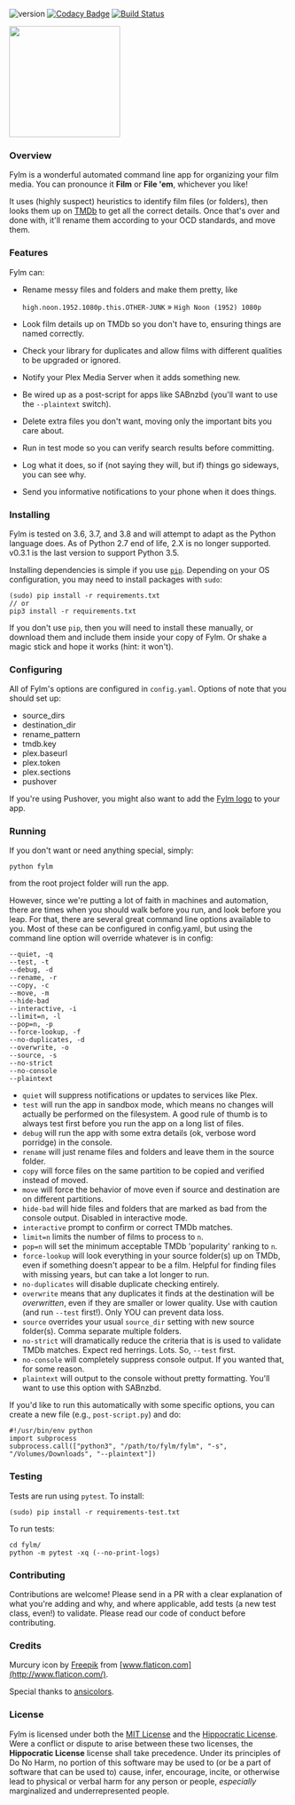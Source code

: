 ![version](https://img.shields.io/badge/version-0.3.1--beta-green.svg) [![Codacy Badge](https://app.codacy.com/project/badge/Grade/d88f475bb75b424692f0e7201ad3e888)](https://www.codacy.com/gh/brandonscript/fylm/dashboard?utm_source=github.com&amp;utm_medium=referral&amp;utm_content=brandonscript/fylm&amp;utm_campaign=Badge_Grade) [![Build Status](https://travis-ci.org/brandonscript/fylm.svg?branch=main)](https://travis-ci.org/brandonscript/fylm)

<img src="https://i.imgur.com/X53grFH.png" width="200">

### Overview

Fylm is a wonderful automated command line app for organizing your film media. You can pronounce it **Film** or **File 'em**, whichever you like!

It uses (highly suspect) heuristics to identify film files (or folders), then looks them up on [TMDb](https://www.themoviedb.org) to get all the correct details. Once that's over and done with, it'll rename them according to your OCD standards, and move them.

### Features

Fylm can:

- Rename messy files and folders and make them pretty, like

  `high.noon.1952.1080p.this.OTHER-JUNK` » `High Noon (1952) 1080p`
- Look film details up on TMDb so you don't have to, ensuring things are named correctly.
- Check your library for duplicates and allow films with different qualities to be upgraded or ignored.
- Notify your Plex Media Server when it adds something new.
- Be wired up as a post-script for apps like SABnzbd (you'll want to use the `--plaintext` switch).
- Delete extra files you don't want, moving only the important bits you care about.
- Run in test mode so you can verify search results before committing.
- Log what it does, so if (not saying they will, but if) things go sideways, you can see why.
- Send you informative notifications to your phone when it does things.

### Installing

Fylm is tested on 3.6, 3.7, and 3.8 and will attempt to adapt as the Python language does.
As of Python 2.7 end of life, 2.X is no longer supported. v0.3.1 is the last version to support Python 3.5.

Installing dependencies is simple if you use [`pip`](https://pip.pypa.io/en/stable/installing/). Depending on your OS configuration, you may need to install packages with `sudo`:

    (sudo) pip install -r requirements.txt
    // or
    pip3 install -r requirements.txt

If you don't use `pip`, then you will need to install these manually, or download them and include them inside your copy of Fylm. Or shake a magic stick and hope it works (hint: it won't).

### Configuring

All of Fylm's options are configured in `config.yaml`. Options of note that you should set up:

- source_dirs
- destination_dir
- rename_pattern
- tmdb.key
- plex.baseurl
- plex.token
- plex.sections
- pushover

If you're using Pushover, you might also want to add the [Fylm logo](https://imgur.com/a/wm3LS) to your app.

### Running

If you don't want or need anything special, simply:

    python fylm

from the root project folder will run the app.

However, since we're putting a lot of faith in machines and automation, there are times when you should walk before you run, and look before you leap. For that, there are several great command line options available to you. Most of these can be configured in config.yaml, but using the command line option will override whatever is in config:

    --quiet, -q
    --test, -t
    --debug, -d
    --rename, -r
    --copy, -c
    --move, -m
    --hide-bad
    --interactive, -i
    --limit=n, -l
    --pop=n, -p
    --force-lookup, -f
    --no-duplicates, -d
    --overwrite, -o
    --source, -s
    --no-strict
    --no-console
    --plaintext
    
- `quiet` will suppress notifications or updates to services like Plex.
- `test` will run the app in sandbox mode, which means no changes will actually be performed on the filesystem. A good rule of thumb is to always test first before you run the app on a long list of files.
- `debug` will run the app with some extra details (ok, verbose word porridge) in the console.
- `rename` will just rename files and folders and leave them in the source folder.
- `copy` will force files on the same partition to be copied and verified instead of moved.
- `move` will force the behavior of move even if source and destination are on different partitions.
- `hide-bad` will hide files and folders that are marked as bad from the console output. Disabled in interactive mode.
- `interactive` prompt to confirm or correct TMDb matches.
- `limit=n` limits the number of films to process to `n`.
- `pop=n` will set the minimum acceptable TMDb 'popularity' ranking to `n`.
- `force-lookup` will look everything in your source folder(s) up on TMDb, even if something doesn't appear to be a film. Helpful for finding files with missing years, but can take a lot longer to run.
- `no-duplicates` will disable duplicate checking entirely.
- `overwrite` means that any duplicates it finds at the destination will be *overwritten*, even if they are smaller or lower quality. Use with caution (and run `--test` first!). Only YOU can prevent data loss.
- `source` overrides your usual `source_dir` setting with new source folder(s). Comma separate multiple folders.
- `no-strict` will dramatically reduce the criteria that is is used to validate TMDb matches. Expect red herrings. Lots. So, `--test` first.
- `no-console` will completely suppress console output. If you wanted that, for some reason.
- `plaintext` will output to the console without pretty formatting. You'll want to use this option with SABnzbd.

If you'd like to run this automatically with some specific options, you can create a new file (e.g., `post-script.py`) and do:

    #!/usr/bin/env python
    import subprocess
    subprocess.call(["python3", "/path/to/fylm/fylm", "-s", "/Volumes/Downloads", "--plaintext"])

### Testing

Tests are run using `pytest`. To install:

    (sudo) pip install -r requirements-test.txt

To run tests:

    cd fylm/
    python -m pytest -xq (--no-print-logs)

### Contributing

Contributions are welcome! Please send in a PR with a clear explanation of what you're adding and why, and where applicable, add tests (a new test class, even!) to validate. Please read our code of conduct before contributing.

### Credits

Murcury icon by [Freepik](https://www.flaticon.com/authors/freepik) from [www.flaticon.com](http://www.flaticon.com/).

Special thanks to [ansicolors](https://github.com/jonathaneunice/colors/).

### License

Fylm is licensed under both the [MIT License](LICENSE) and the [Hippocratic License](https://firstdonoharm.dev/version/2/1/license.html). Were a conflict or dispute to arise between these two licenses, the **Hippocratic License** license shall take precedence. Under its principles of Do No Harm, no portion of this software may be used to (or be a part of software that can be used to) cause, infer, encourage, incite, or otherwise lead to physical or verbal harm for any person or people, _especially_ marginalized and underrepresented people.